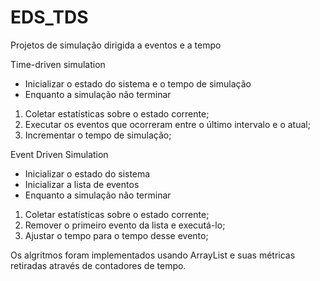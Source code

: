 # EDS_TDS
Projetos de simulação dirigida a eventos e a tempo

Time-driven simulation
- Inicializar o estado do sistema e o tempo de
simulação
- Enquanto a simulação não terminar 
1. Coletar estatísticas sobre o estado
corrente;
2. Executar os eventos que ocorreram entre o
último intervalo e o atual;
3. Incrementar o tempo de simulação;

Event Driven Simulation
- Inicializar o estado do sistema
- Inicializar a lista de eventos
- Enquanto a simulação não terminar
1. Coletar estatísticas sobre o estado
corrente;
2. Remover o primeiro evento da lista e
executá-lo;
3. Ajustar o tempo para o tempo desse
evento;

Os algritmos foram implementados usando ArrayList e suas métricas retiradas através de contadores de tempo.
